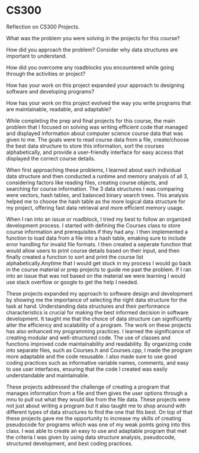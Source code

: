 # CS300

Reflection on CS300 Projects.

What was the problem you were solving in the projects for this course?

How did you approach the problem? Consider why data structures are important to understand.

How did you overcome any roadblocks you encountered while going through the activities or project?

How has your work on this project expanded your approach to designing software and developing programs?

How has your work on this project evolved the way you write programs that are maintainable, readable, and adaptable?


While completing the prep and final projects for this course, the main problem that I focused on solving was writing efficient code that managed and displayed information about computer science course data that was given to me. The goals were to read course data from a file, create/choose the best data structure to store this information, sort the courses alphabetically, and provide a user-friendly interface for easy access that displayed the correct course details.

When first approaching these problems, I learned about each individual data structure and then conducted a runtime and memory analysis of all 3, considering factors like reading files, creating course objects, and searching for course information. The 3 data structures I was comparing were vectors, hash tables, and balanced binary search trees. This analysis helped me to choose the hash table as the more logical data structure for my project, offering fast data retrieval and more efficient memory usage.

When I ran into an issue or roadblock, I tried my best to follow an organized development process. I started with defining the Courses class to store course information and prerequisites if they had any. I then implemented a function to load data from a file into a hash table, emaking sure to include error handling for invalid file formats. I then created a seperate function that would allow users to print course details based on their input, and then finally created a function to sort and print the course list alphabetically.Anytime that I would get stuck in my process I would go back in the course material or prep projects to guide me past the problem. If I ran into an issue that was not based on the material we were learning I would use stack overflow or google to get the help I needed.

These projects expanded my approach to software design and development by showing me the importance of selecting the right data structure for the task at hand. Understanding data structures and their performance characteristics is crucial for making the best informed decision in software development. It taught me that the choice of data structure can significantly alter the efficiency and scalability of a program. The work on these projects has also enhanced my programming practices. I learned the significance of creating modular and well-structured code. The use of classes and functions improved code maintainability and readability. By organizing code into separate files, such as Courses.h and Courses.cpp, I made the program more adaptable and the code resusable. I also made sure to use good coding practices such as informative variable names, comments, and easy to use user interfaces, ensuring that the code I created was easily understandable and maintainable.

These projects addressed the challenge of creating a program that manages information from a file and then gives the user options through a mnu to pull out what they would like from the file data. These projects were not just about writing a program but it also taught me to shop around with different types of data structures to find the one that fits best. On top of that these projects gave me the opportunity to increase my skills of creating pseudocode for programs which was one of my weak points going into this class. I was able to create an easy to use and adaptable program that met the criteria I was given by using data structure analysis, pseudocode, structured development, and best coding practices. 
